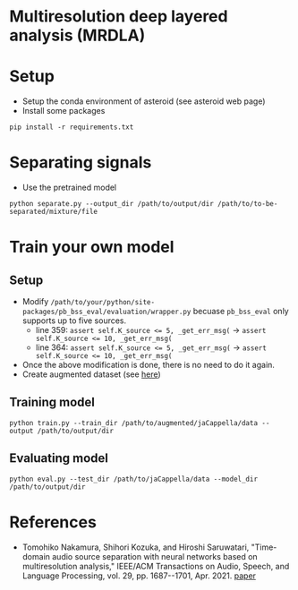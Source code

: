 # Multiresolution deep layered analysis (MRDLA)

# Setup
- Setup the conda environment of asteroid (see asteroid web page)
- Install some packages
```
pip install -r requirements.txt
```

# Separating signals
- Use the pretrained model
```
python separate.py --output_dir /path/to/output/dir /path/to/to-be-separated/mixture/file
```

# Train your own model
## Setup
- Modify `/path/to/your/python/site-packages/pb_bss_eval/evaluation/wrapper.py` becuase `pb_bss_eval` only supports up to five sources.
    - line 359: `assert self.K_source <= 5, _get_err_msg(` -> `assert self.K_source <= 10, _get_err_msg(`
    - line 364: `assert self.K_source <= 5, _get_err_msg(` -> `assert self.K_source <= 10, _get_err_msg(`
- Once the above modification is done, there is no need to do it again.
- Create augmented dataset (see [here](../README.md#how-to-create-augmented-data))

## Training model
```
python train.py --train_dir /path/to/augmented/jaCappella/data --output /path/to/output/dir
```

## Evaluating model
```
python eval.py --test_dir /path/to/jaCappella/data --model_dir /path/to/output/dir
```

# References
- Tomohiko Nakamura, Shihori Kozuka, and Hiroshi Saruwatari, "Time-domain audio source separation with neural networks based on multiresolution analysis," IEEE/ACM Transactions on Audio, Speech, and Language Processing, vol. 29, pp. 1687--1701, Apr. 2021. [paper](https://ieeexplore.ieee.org/document/9403999)